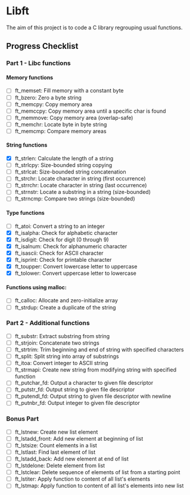 # Libft

The aim of this project is to code a C library regrouping usual functions.

## Progress Checklist

### Part 1 - Libc functions

#### Memory functions
- [ ] ft_memset: Fill memory with a constant byte
- [ ] ft_bzero: Zero a byte string
- [ ] ft_memcpy: Copy memory area
- [ ] ft_memccpy: Copy memory area until a specific char is found
- [ ] ft_memmove: Copy memory area (overlap-safe)
- [ ] ft_memchr: Locate byte in byte string
- [ ] ft_memcmp: Compare memory areas

#### String functions
- [x] ft_strlen: Calculate the length of a string
- [ ] ft_strlcpy: Size-bounded string copying
- [ ] ft_strlcat: Size-bounded string concatenation
- [ ] ft_strchr: Locate character in string (first occurrence)
- [ ] ft_strrchr: Locate character in string (last occurrence)
- [ ] ft_strnstr: Locate a substring in a string (size-bounded)
- [ ] ft_strncmp: Compare two strings (size-bounded)

#### Type functions
- [ ] ft_atoi: Convert a string to an integer
- [x] ft_isalpha: Check for alphabetic character
- [x] ft_isdigit: Check for digit (0 through 9)
- [x] ft_isalnum: Check for alphanumeric character
- [x] ft_isascii: Check for ASCII character
- [x] ft_isprint: Check for printable character
- [x] ft_toupper: Convert lowercase letter to uppercase
- [x] ft_tolower: Convert uppercase letter to lowercase

#### Functions using malloc:
- [ ] ft_calloc: Allocate and zero-initialize array
- [ ] ft_strdup: Create a duplicate of the string

### Part 2 - Additional functions

- [ ] ft_substr: Extract substring from string
- [ ] ft_strjoin: Concatenate two strings
- [ ] ft_strtrim: Trim beginning and end of string with specified characters
- [ ] ft_split: Split string into array of substrings
- [ ] ft_itoa: Convert integer to ASCII string
- [ ] ft_strmapi: Create new string from modifying string with specified function
- [ ] ft_putchar_fd: Output a character to given file descriptor
- [ ] ft_putstr_fd: Output string to given file descriptor
- [ ] ft_putendl_fd: Output string to given file descriptor with newline
- [ ] ft_putnbr_fd: Output integer to given file descriptor

### Bonus Part

- [ ] ft_lstnew: Create new list element
- [ ] ft_lstadd_front: Add new element at beginning of list
- [ ] ft_lstsize: Count elements in a list
- [ ] ft_lstlast: Find last element of list
- [ ] ft_lstadd_back: Add new element at end of list
- [ ] ft_lstdelone: Delete element from list
- [ ] ft_lstclear: Delete sequence of elements of list from a starting point
- [ ] ft_lstiter: Apply function to content of all list's elements
- [ ] ft_lstmap: Apply function to content of all list's elements into new list
